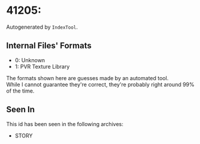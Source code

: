 # 41205: 

Autogenerated by `IndexTool`.  



## Internal Files' Formats
- 0: Unknown
- 1: PVR Texture Library

The formats shown here are guesses made by an automated tool.  
While I cannot guarantee they're correct, they're probably right around 99% of the time.

## Seen In

This id has been seen in the following archives:  

- STORY  
